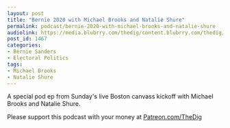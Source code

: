 ```yaml
---
layout: post
title: "Bernie 2020 with Michael Brooks and Natalie Shure"
permalink: podcast/bernie-2020-with-michael-brooks-and-natalie-shure
audiolink: https://media.blubrry.com/thedig/content.blubrry.com/thedig/The_Dig-EP_243-MB-NS.mp3
post_id: 1467
categories: 
- Bernie Sanders
- Electoral Politics
tags: 
- Michael Brooks
- Natalie Shure
---
```


A special pod ep from Sunday's live Boston canvass kickoff with Michael Brooks and Natalie Shure.

Please support this podcast with your money at 
[Patreon.com/TheDig](http://Patreon.com/TheDig)